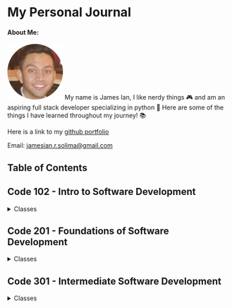 # My Personal Journal

#### About Me:
![Itsa me James Ian](picture_resume_smalll-circle2019.png)
My name is James Ian, I like nerdy things 🎮 and am an aspiring full stack developer specializing in python 🐍 
Here are some of the things I have learned throughout my journey! 📚 



Here is a link to my [github portfolio](https://github.com/jamesCodes808)

Email: [jamesian.r.solima@gmail.com](mailto:jamesian.r.solima@gmail.com) 


## Table of Contents

## Code 102 - Intro to Software Development
<details closed><summary>Classes</summary>

<a href='https://jamescodes808.github.io/reading-notes/102/learning-markdown'>Class 1</a>
<br>
<a href='https://jamescodes808.github.io/reading-notes/102/the-coders-computer'>Class 2</a>
<br>
<a href='https://jamescodes808.github.io/reading-notes/102/revisions-and-the-cloud'>Class 3</a>
<br>
<a href='https://jamescodes808.github.io/reading-notes/102/structure-web-pages-with-html'>Class 4</a>
<br>
<a href='https://jamescodes808.github.io/reading-notes/102/design-web-pages-with-css'>Class 5</a>
<br>
<a href='https://jamescodes808.github.io/reading-notes/102/dynamic-webpages-with-javascript'>Class 6</a>
<br>
<a href='https://jamescodes808.github.io/reading-notes/102/programming-with-javascript'>Class 7</a>
<br>
<a href='https://jamescodes808.github.io/reading-notes/102/operators-and-loops'>Class 8</a>
<br>

</details>

## Code 201 - Foundations of Software Development
<details closed><summary>Classes</summary>

<a href='https://jamescodes808.github.io/reading-notes/201/class-01'>Class 1</a>
<br>
<a href='https://jamescodes808.github.io/reading-notes/201/class-02'>Class 2</a>
<br>
<a href='https://jamescodes808.github.io/reading-notes/201/class-03'>Class 3</a>
<br>
<a href='https://jamescodes808.github.io/reading-notes/201/class-04'>Class 4</a>
<br>
<a href='https://jamescodes808.github.io/reading-notes/201/class-05'>Class 5</a>
<br>
<a href='https://jamescodes808.github.io/reading-notes/201/class-06'>Class 6</a>
<br>
<a href='https://jamescodes808.github.io/reading-notes/201/class-07'>Class 7</a>
<br>
<a href='https://jamescodes808.github.io/reading-notes/201/class-08'>Class 8</a>
<br>
<a href='https://jamescodes808.github.io/reading-notes/201/class-09'>Class 9</a>
<br>
<a href='https://jamescodes808.github.io/reading-notes/201/class-10'>Class 10</a>
<br>
<a href='https://jamescodes808.github.io/reading-notes/201/class-11'>Class 11</a>
<br>
<a href='https://jamescodes808.github.io/reading-notes/201/class-12'>Class 12</a>
<br>
<a href='https://jamescodes808.github.io/reading-notes/201/class-13'>Class 13</a>
<br>
<a href='https://jamescodes808.github.io/reading-notes/201/class-14.a'>Class 14.a</a>
<br>
<a href='https://jamescodes808.github.io/reading-notes/201/class-14.b'>Class 14.b</a>
<br>

</details>

## Code 301 - Intermediate Software Development
<details closed><summary>Classes</summary>

<a href='https://jamescodes808.github.io/reading-notes/301/#'>Class 1</a>
<br>
<a href='https://jamescodes808.github.io/reading-notes/301/#'>Class 2</a>
<br>
<a href='https://jamescodes808.github.io/reading-notes/301/#'>Class 3</a>
<br>
<a href='https://jamescodes808.github.io/reading-notes/301/#'>Class 4</a>
<br>
<a href='https://jamescodes808.github.io/reading-notes/301/#'>Class 5</a>
<br>
<a href='https://jamescodes808.github.io/reading-notes/301/#'>Class 6</a>
<br>
<a href='https://jamescodes808.github.io/reading-notes/301/#'>Class 7</a>
<br>
<a href='https://jamescodes808.github.io/reading-notes/301/#'>Class 8</a>
<br>
<a href='https://jamescodes808.github.io/reading-notes/301/#'>Class 9</a>
<br>
<a href='https://jamescodes808.github.io/reading-notes/301/#'>Class 10</a>
<br>
<a href='https://jamescodes808.github.io/reading-notes/301/#'>Class 11</a>
<br>
<a href='https://jamescodes808.github.io/reading-notes/301/#'>Class 12</a>
<br>
<a href='https://jamescodes808.github.io/reading-notes/301/#'>Class 13</a>
<br>
<a href='https://jamescodes808.github.io/reading-notes/301/#'>Class 14</a>
<br>
<a href='https://jamescodes808.github.io/reading-notes/301/#'>Class 15</a>
<br>

</details>
